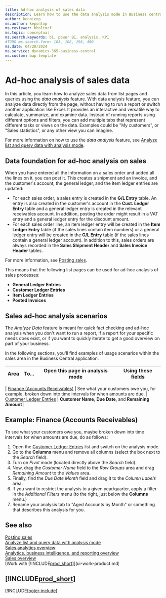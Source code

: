 ```yaml
---
title: Ad-hoc analysis of sales data
description: Learn how to use the data analysis mode in Business central to analyze sales data.
author: kennienp
ms.author: kepontop
ms.reviewer: bholtorf
ms.topic: conceptual
ms.search.keywords: bi, power BI, analysis, KPI
#TODO ms.search.form: 103, 108, 198, 490
ms.date: 04/28/2024
ms.service: dynamics-365-business-central
ms.custom: bap-template
---
```


# Ad-hoc analysis of sales data

In this article, you learn how to analyze sales data from list pages and queries using the *data analysis* feature. With data analysis feature, you can analyze data directly from the page, without having to run a report or switch another application like Excel. It provides an interactive and versatile way to calculate, summarize, and examine data. Instead of running reports using different options and filters, you can add multiple tabs that represent different tasks or views on the data. Examples could be "My customers", or "Sales statistics", or any other view you can imagine.

For more information on how to use the *data analysis* feature, see [Analyze list and query data with analysis mode](analysis-mode.md).

## Data foundation for ad-hoc analysis on sales

When you have entered all the information on a sales order and added all the lines on it, you can post it. This creates a shipment and an invoice, and the customer's account, the general ledger, and the item ledger entries are updated:

- For each sales order, a sales entry is created in the **G/L Entry** table. An entry is also created in the customer's account in the **Cust. Ledger Entry** table and a general ledger entry is created in the relevant receivables account. In addition, posting the order might result in a VAT entry and a general ledger entry for the discount amount. 
- For each sales order line, an item ledger entry will be created in the **Item Ledger Entry** table (if the sales lines contain item numbers) or a general ledger entry will be created in the **G/L Entry** table (if the sales lines contain a general ledger account). In addition to this, sales orders are always recorded in the **Sales Shipment Header** and **Sales Invoice Header** tables.

For more information, see [Posting sales](ui-post-sales.md).


This means that the following list pages can be used for ad-hoc analysis of sales processes:
- **General Ledger Entries**
- **Customer Ledger Entries**
- **Item Ledger Entries**
- **Posted Invoices**


## Sales ad-hoc analysis scenarios

The *Analyze Data* feature is meant for quick fact checking and ad-hoc analysis when you don't want to run a report, if a report for your specific needs does exist, or if you want to quickly iterate to get a good overview on part of your business.

In the following sections, you'll find examples of usage scenarios within the sales area in the Business Central application.

| Area | To... | Open this page in analysis mode | Using these fields |
| ---- | ----- | ------------------------------- |------------------- |

| [Finance (Accounts Receivables)](#example-finance-accounts-receivables) | See what your customers owe you, for example, broken down into time intervals for when amounts are due. | [Customer Ledger Entries](https://businesscentral.dynamics.com/?page=25) | **Customer Name**, **Due Date**, and **Remaining Amount** |


## Example: Finance (Accounts Receivables)

To see what your customers owe you, maybe broken down into time intervals for when amounts are due, do as follows:

1. Open the [Customer Ledger Entries](https://businesscentral.dynamics.com/?page=25) list and switch on the analysis mode.
1. Go to the **Columns** menu and remove all columns (select the box next to the *Search* field).
1. Turn on *Pivot* mode (located directly above the *Search* field).
1. Now, drag the *Customer Name* field to the *Row Groups* area and drag *Remaining Amount* to the *Values* area. 
1. Finally, find the *Due Date Month* field and drag it to the *Column Labels* area. 
1. If you want to restrict the analysis to a given year/quarter, apply a filter in the *Additional Filters* menu (to the right, just below the **Columns** menu.) 
1. Rename your analysis tab to "Aged Accounts by Month" or something that describes this analysis for you. 


## See also

[Posting sales](ui-post-sales.md)  
[Analyze list and query data with analysis mode](analysis-mode.md)   
[Sales analytics overview](sales-analytics-overview.md)   
[Analytics, business intelligence, and reporting overview](reports-bi-reporting.md)   
[Sales overview](sales-manage-sales.md)   
[Work with [!INCLUDE[prod_short](includes/prod_short.md)]](ui-work-product.md)  

## [!INCLUDE[prod_short](includes/free_trial_md.md)]  

[!INCLUDE[footer-include](includes/footer-banner.md)]